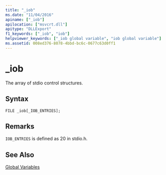 ```yaml
---
title: "_iob"
ms.date: "11/04/2016"
apiname: ["_iob"]
apilocation: ["msvcrt.dll"]
apitype: "DLLExport"
f1_keywords: ["_iob", "iob"]
helpviewer_keywords: ["_iob global variable", "iob global variable"]
ms.assetid: 008ed376-8078-4bbd-bc6c-0677c63d0ff1
---
```

# _iob

The array of stdio control structures.

## Syntax

```
FILE _iob[_IOB_ENTRIES];
```

## Remarks

`IOB_ENTRIES` is defined as 20 in stdio.h.

## See Also

[Global Variables](../c-runtime-library/global-variables.md)